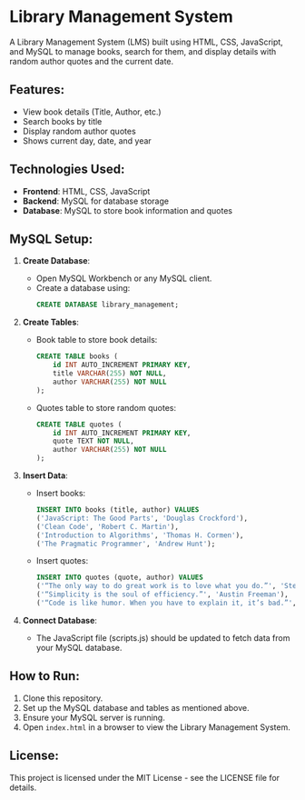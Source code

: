 # Library Management System

A Library Management System (LMS) built using HTML, CSS, JavaScript, and MySQL to manage books, search for them, and display details with random author quotes and the current date.

## Features:
- View book details (Title, Author, etc.)
- Search books by title
- Display random author quotes
- Shows current day, date, and year

## Technologies Used:
- **Frontend**: HTML, CSS, JavaScript
- **Backend**: MySQL for database storage
- **Database**: MySQL to store book information and quotes

## MySQL Setup:
1. **Create Database**: 
   - Open MySQL Workbench or any MySQL client.
   - Create a database using:
     ```sql
     CREATE DATABASE library_management;
     ```

2. **Create Tables**:
   - Book table to store book details:
     ```sql
     CREATE TABLE books (
         id INT AUTO_INCREMENT PRIMARY KEY,
         title VARCHAR(255) NOT NULL,
         author VARCHAR(255) NOT NULL
     );
     ```

   - Quotes table to store random quotes:
     ```sql
     CREATE TABLE quotes (
         id INT AUTO_INCREMENT PRIMARY KEY,
         quote TEXT NOT NULL,
         author VARCHAR(255) NOT NULL
     );
     ```

3. **Insert Data**:
   - Insert books:
     ```sql
     INSERT INTO books (title, author) VALUES
     ('JavaScript: The Good Parts', 'Douglas Crockford'),
     ('Clean Code', 'Robert C. Martin'),
     ('Introduction to Algorithms', 'Thomas H. Cormen'),
     ('The Pragmatic Programmer', 'Andrew Hunt');
     ```

   - Insert quotes:
     ```sql
     INSERT INTO quotes (quote, author) VALUES
     ('“The only way to do great work is to love what you do.”', 'Steve Jobs'),
     ('“Simplicity is the soul of efficiency.”', 'Austin Freeman'),
     ('“Code is like humor. When you have to explain it, it’s bad.”', 'Cory House');
     ```

4. **Connect Database**:
   - The JavaScript file (scripts.js) should be updated to fetch data from your MySQL database.

## How to Run:
1. Clone this repository.
2. Set up the MySQL database and tables as mentioned above.
3. Ensure your MySQL server is running.
4. Open `index.html` in a browser to view the Library Management System.

## License:
This project is licensed under the MIT License - see the LICENSE file for details.
